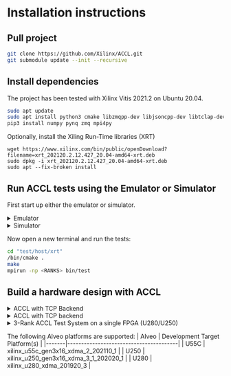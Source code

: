 # Installation instructions

## Pull project
```sh
git clone https://github.com/Xilinx/ACCL.git
git submodule update --init --recursive
```

## Install dependencies
The project has been tested with Xilinx Vitis 2021.2 on Ubuntu 20.04.
```sh
sudo apt update
sudo apt install python3 cmake libzmqpp-dev libjsoncpp-dev libtclap-dev libopenmpi-dev xvfb
pip3 install numpy pynq zmq mpi4py
```
Optionally, install the Xiling Run-Time libraries (XRT)
```
wget https://www.xilinx.com/bin/public/openDownload?filename=xrt_202120.2.12.427_20.04-amd64-xrt.deb
sudo dpkg -i xrt_202120.2.12.427_20.04-amd64-xrt.deb
sudo apt --fix-broken install
```

## Run ACCL tests using the Emulator or Simulator
First start up either the emulator or simulator.
<details>
  <summary>Emulator</summary>

  ```sh
  cd "test/model/emulation"
  source <VITIS_INSTALL>/settings64.sh
  /bin/cmake .
  python3 run.py -n <RANKS>
  ```
</details>

<details>
  <summary>Simulator</summary>

  ```sh
  cd "kernels/cclo"
  source <VIVADO_INSTALL>/settings64.sh
  make STACK_TYPE=TCP EN_FANIN=1 simdll
  cd "../../test/model/simulation"
  source <VITIS_INSTALL>/settings64.sh
  /bin/cmake .
  python3 run.py -n <RANKS>
  ```
</details>

Now open a new terminal and run the tests:
```sh
cd "test/host/xrt"
/bin/cmake .
make
mpirun -np <RANKS> bin/test
```

## Build a hardware design with ACCL
<details>
  <summary>ACCL with TCP Backend</summary>

  ```sh
  source <VITIS_INSTALL>/settings64.sh
  cd "kernels/cclo"
  make STACK_TYPE=TCP EN_FANIN=1 MB_DEBUG_LEVEL=2 PLATFORM=<Alveo Platform Name>
  cd "../../test/hardware"
  make MODE=tcp PLATFORM=<Alveo Platform Name>
  ```
</details>
<details>
  <summary>ACCL with TCP backend</summary>

  ```sh
  source <VITIS_INSTALL>/settings64.sh
  cd "kernels/cclo"
  make STACK_TYPE=UDP MB_DEBUG_LEVEL=2 PLATFORM=<Alveo Platform Name>
  cd "../../test/hardware"
  make MODE=udp PLATFORM=<Alveo Platform Name>
  ```
</details>
<details>
  <summary>3-Rank ACCL Test System on a single FPGA (U280/U250)</summary>

  ```sh
  source <VITIS_INSTALL>/settings64.sh
  cd "kernels/cclo"
  make STACK_TYPE=TCP EN_FANIN=1 MB_DEBUG_LEVEL=2 PLATFORM=<Alveo U280 or U250 Platform Name>
  cd "../../test/hardware"
  make MODE=tri PLATFORM=<Alveo U280 or U250 Platform Name>
  ```
</details>

The following Alveo platforms are supported:
| Alveo | Development Target Platform(s)         |
|-------|----------------------------------------|
| U55C  | xilinx_u55c_gen3x16_xdma_2_202110_1    |
| U250  | xilinx_u250_gen3x16_xdma_3_1_202020_1  |
| U280  | xilinx_u280_xdma_201920_3              |